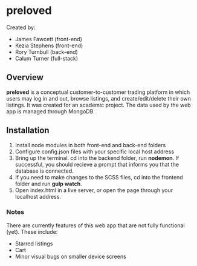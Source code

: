 # preloved

Created by: 
* James Fawcett (front-end)
* Kezia Stephens (front-end)
* Rory Turnbull (back-end)
* Calum Turner (full-stack)

## Overview

**preloved** is a conceptual customer-to-customer trading platform in which users may log in and out, browse listings, and create/edit/delete their own listings. It was created for an academic project. The data used by the web app is managed through MongoDB.

## Installation

1. Install node modules in both front-end and back-end folders
2. Configure config.json files with your specific local host address
3. Bring up the terminal. cd into the backend folder, run **nodemon**. If successful, you should recieve a prompt that informs you that the database is connected.
4. If you need to make changes to the SCSS files, cd into the frontend folder and run **gulp watch**.
5. Open index.html in a live server, or open the page through your localhost address.

### Notes

There are currently features of this web app that are not fully functional (yet). These include:

* Starred listings
* Cart
* Minor visual bugs on smaller device screens
